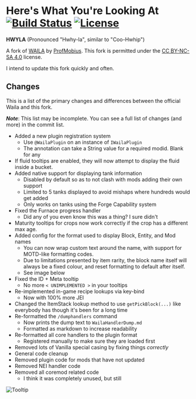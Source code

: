 # Here's What You're Looking At [![Build Status](http://tehnut.info/jenkins/buildStatus/icon?job=HWYLA/1.10)](http://tehnut.info/jenkins/job/HWYLA/job/1.10/) [![License](https://img.shields.io/badge/license-CC%20BY--NC--SA%204.0-blue.svg)](https://tldrlegal.com/license/creative-commons-attribution-noncommercial-sharealike-4.0-international-(cc-by-nc-sa-4.0))

**HWYLA** (Pronounced "Hwhy-la", similar to "Coo-Hwhip")

A fork of [WAILA](https://minecraft.curseforge.com/projects/waila) by [ProfMobius](https://minecraft.curseforge.com/members/ProfMobius).
This fork is permitted under the [CC BY-NC-SA 4.0](https://github.com/TehNut/HWYLA/blob/1.10/LICENSE.md) license.

I intend to update this fork quickly and often.

## Changes

This is a list of the primary changes and differences between the official Waila and this fork. 

***Note***: This list may be incomplete. You can see a full list of changes (and more) in the commit list.

* Added a new plugin registration system
    * Use `@WailaPlugin` on an instance of `IWailaPlugin`
    * The annotation can take a String value for a required modid. Blank for any
* If fluid tooltips are enabled, they will now attempt to display the fluid inside a bucket.
* Added native support for displaying tank information
    * Disabled by default so as to not clash with mods adding their own support
    * Limited to 5 tanks displayed to avoid mishaps where hundreds would get added
    * Only works on tanks using the Forge Capability system
* Fixed the Furnace progress handler
    * Did any of you even know this was a thing? I sure didn't
* Maturity tooltips for crops now work correctly if the crop has a different max age.
* Added config for the format used to display Block, Entity, and Mod names
    * You can now wrap custom text around the name, with support for MOTD-like formatting codes.
    * Due to limitations presented by item rarity, the block name itself will always be a fixed colour, and reset formatting to default after itself.
    * See image below
* Fixed the ID + Meta tooltip
    * No more `< UNIMPLEMENTED >` in your tooltips
* Re-implemented in-game recipe lookups via key-bind
    * Now with 100% more JEI
* Changed the ItemStack lookup method to use `getPickBlock(...)` like everybody has though it's been for a long time
* Re-formatted the `/dumphandlers` command
    * Now prints the dump text to `WailaHandlerDump.md`
    * Formatted as markdown to increase readability
* Re-formatted all core handlers to the plugin format
    * Registered manually to make sure they are loaded first
* Removed lots of Vanilla special casing by fixing things *correctly*
* General code cleanup
* Removed plugin code for mods that have not updated
* Removed NEI handler code
* Removed all coremod related code
    * I think it was completely unused, but still
    
![Tooltip](http://i.imgur.com/0HwUV5b.png)